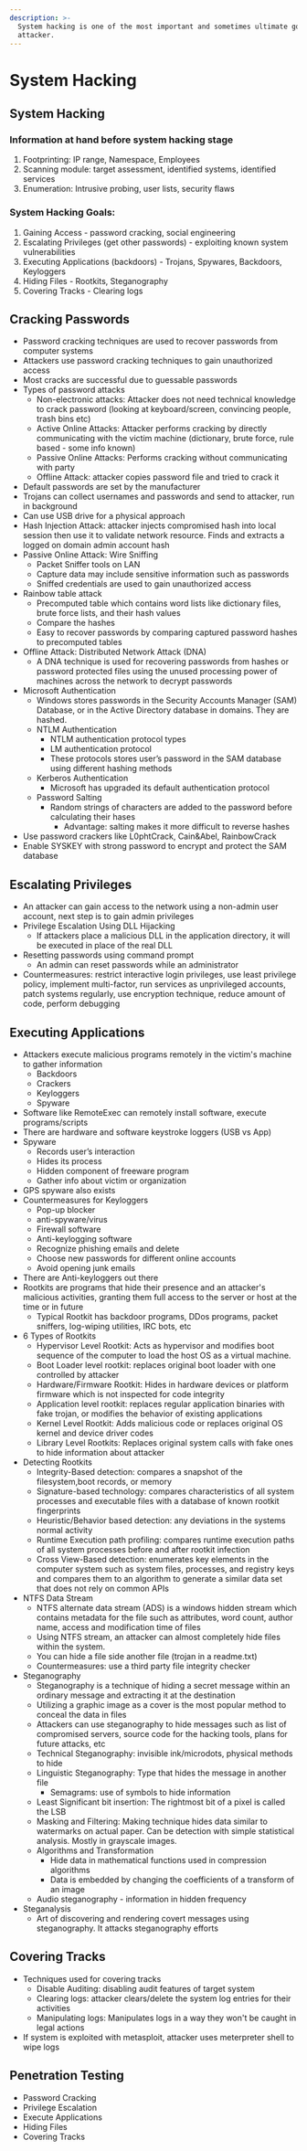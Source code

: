 ```yaml
---
description: >-
  System hacking is one of the most important and sometimes ultimate goal of an
  attacker.
---
```


# System Hacking

## System Hacking

### Information at hand before system hacking stage

1. Footprinting: IP range, Namespace, Employees
2. Scanning module: target assessment, identified systems, identified services
3. Enumeration: Intrusive probing, user lists, security flaws

### System Hacking Goals:

1. Gaining Access - password cracking, social engineering
2. Escalating Privileges \(get other passwords\) - exploiting known system vulnerabilities
3. Executing Applications \(backdoors\) - Trojans, Spywares, Backdoors, Keyloggers
4. Hiding Files - Rootkits, Steganography
5. Covering Tracks - Clearing logs

## Cracking Passwords

* Password cracking techniques are used to recover passwords from computer systems
* Attackers use password cracking techniques to gain unauthorized access
* Most cracks are successful due to guessable passwords
* Types of password attacks 
  * Non-electronic attacks: Attacker does not need technical knowledge to crack password \(looking at keyboard/screen, convincing people, trash bins etc\)
  * Active Online Attacks: Attacker performs cracking by directly communicating with the victim machine \(dictionary, brute force, rule based - some info known\)
  * Passive Online Attacks: Performs cracking without communicating with party
  * Offline Attack: attacker copies password file and tried to crack it 
* Default passwords are set by the manufacturer
* Trojans can collect usernames and passwords and send to attacker, run in background
* Can use USB drive for a physical approach
* Hash Injection Attack: attacker injects compromised hash into local session then use it to validate network resource. Finds and extracts a logged on domain admin account hash
* Passive Online Attack: Wire Sniffing 
  * Packet Sniffer tools on LAN 
  * Capture data may include sensitive information such as passwords
  * Sniffed credentials are used to gain unauthorized access
* Rainbow table attack 
  * Precomputed table which contains word lists like dictionary files, brute force lists, and their hash values 
  * Compare the hashes 
  * Easy to recover passwords by comparing captured password hashes to precomputed tables
* Offline Attack: Distributed Network Attack \(DNA\)
  * A DNA technique is used for recovering passwords from hashes or password protected files using the unused processing power of machines across the network to decrypt passwords
* Microsoft Authentication
  * Windows stores passwords in the Security Accounts Manager \(SAM\) Database, or in the Active Directory database in domains. They are hashed.
  * NTLM Authentication
    * NTLM authentication protocol types 
    * LM authentication protocol
    * These protocols stores user’s password in the SAM database using different hashing methods 
  * Kerberos Authentication
    * Microsoft has upgraded its default authentication protocol
  * Password Salting
    * Random strings of characters are added to the password before calculating their hases
      * Advantage: salting makes it more difficult to reverse hashes 
* Use password crackers like L0phtCrack, Cain&Abel, RainbowCrack
* Enable SYSKEY with strong password to encrypt and protect the SAM database

## Escalating Privileges

* An attacker can gain access to the network using a non-admin user account, next step is to gain admin privileges 
* Privilege Escalation Using DLL Hijacking
  * If attackers place a malicious DLL in the application directory, it will be executed in place of the real DLL
* Resetting passwords using command prompt
  * An admin can reset passwords while an administrator
* Countermeasures: restrict interactive login privileges, use least privilege policy, implement multi-factor, run services as unprivileged accounts, patch systems regularly, use encryption technique, reduce amount of code, perform debugging

## Executing Applications

* Attackers execute malicious programs remotely in the victim's machine to gather information
  * Backdoors
  * Crackers
  * Keyloggers
  * Spyware
* Software like RemoteExec can remotely install software, execute programs/scripts
* There are hardware and software keystroke loggers \(USB vs App\)
* Spyware
  * Records user’s interaction
  * Hides its process
  * Hidden component of freeware program
  * Gather info about victim or organization
* GPS spyware also exists
* Countermeasures for Keyloggers
  * Pop-up blocker
  * anti-spyware/virus
  * Firewall software
  * Anti-keylogging software
  * Recognize phishing emails and delete
  * Choose new passwords for different online accounts
  * Avoid opening junk emails
* There are Anti-keyloggers out there
* Rootkits are programs that hide their presence and an attacker's malicious activities, granting them full access to the server or host at the time or in future
  * Typical Rootkit has backdoor programs, DDos  programs, packet sniffers, log-wiping utilities, IRC bots, etc
* 6 Types of Rootkits
  * Hypervisor Level Rootkit: Acts as hypervisor and modifies boot sequence of the computer to load the host OS as a virtual machine. 
  * Boot Loader level rootkit: replaces original boot loader with one controlled by attacker
  * Hardware/Firmware Rootkit: Hides in hardware devices or platform firmware which is not inspected for code integrity
  * Application level rootkit: replaces regular application binaries with fake trojan, or modifies the behavior of existing applications
  * Kernel Level Rootkit: Adds malicious code or replaces original OS kernel and device driver codes
  * Library Level Rootkits: Replaces original system calls with fake ones to hide information about attacker
* Detecting Rootkits
  * Integrity-Based detection: compares a snapshot of the filesystem,boot records, or memory
  * Signature-based technology: compares characteristics of all system processes and executable files with a database of known rootkit fingerprints
  * Heuristic/Behavior based detection: any deviations in the systems normal activity
  * Runtime Execution path profiling: compares runtime execution paths of all system processes before and after rootkit infection
  * Cross View-Based detection: enumerates key elements in the computer system such as system files, processes, and registry keys and compares them to an algorithm to generate a similar data set that does not rely on common APIs
* NTFS Data Stream
  * NTFS alternate data stream \(ADS\) is a windows hidden stream which contains metadata for the file such as attributes, word count, author name, access and modification time of files
  * Using NTFS stream, an attacker can almost completely hide files within the system.
  * You can hide a file side another file \(trojan in a readme.txt\)
  * Countermeasures: use a third party file integrity checker
* Steganography
  * Steganography is a technique of hiding a secret message within an ordinary message and extracting it at the destination
  * Utilizing a graphic image as a cover is the most popular method to conceal the data in files 
  * Attackers can use steganography to hide messages such as list of compromised servers, source code for the hacking tools, plans for future attacks, etc
  * Technical Steganography: invisible ink/microdots, physical methods to hide
  * Linguistic Steganography: Type that hides the message in another file
    * Semagrams: use of symbols to hide information
  * Least Significant bit insertion: The rightmost bit of a pixel is called the LSB
  * Masking and Filtering: Making technique hides data similar to watermarks on actual paper. Can be detection with simple statistical analysis. Mostly in grayscale images.
  * Algorithms and Transformation
    * Hide data in mathematical functions used in compression algorithms
    * Data is embedded by changing the coefficients of a transform of an image
  * Audio steganography - information in hidden frequency
* Steganalysis
  * Art of discovering and rendering covert messages using steganography. It attacks steganography efforts

## Covering Tracks

* Techniques used for covering tracks 
  * Disable Auditing: disabling audit features of target system
  * Clearing logs: attacker clears/delete the system log entries for their activities
  * Manipulating logs: Manipulates logs in a way they won't be caught in legal actions 
* If system is exploited with metasploit, attacker uses meterpreter shell to wipe logs

## Penetration Testing

* Password Cracking
* Privilege Escalation
* Execute Applications
* Hiding Files
* Covering Tracks

